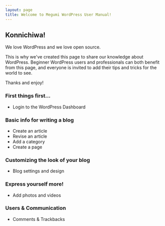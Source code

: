 ```yaml
---
layout: page
title: Welcome to Megumi WordPress User Manual!
---
```


## Konnichiwa!

We love WordPress and we love open source.

This is why we've created this page to share our knowledge about WordPress. Beginner WordPress users and professionals can both benefit from this page, and everyone is invited to add their tips and tricks for the world to see.

Thanks and enjoy!

### First things first...

* Login to the WordPress Dashboard

### Basic info for writing a blog

* Create an article
* Revise an article
* Add a category
* Create a page

### Customizing the look of your blog

* Blog settings and design

### Express yourself more!

* Add photos and videos

### Users & Communication

* Comments & Trackbacks
